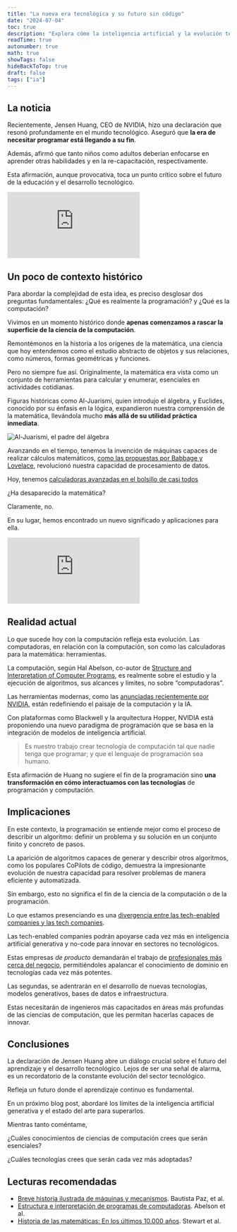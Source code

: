 ```yaml
---
title: "La nueva era tecnológica y su futuro sin código"
date: "2024-07-04"
toc: true
description: "Explora cómo la inteligencia artificial y la evolución tecnológica están redefiniendo la programación. Descubre el futuro sin código y las implicaciones para la educación y el desarrollo tecnológico."
readTime: true
autonumber: true
math: true
showTags: false
hideBackToTop: true
draft: false
tags: ["ia"]
---
```


## La noticia

Recientemente, Jensen Huang, CEO de NVIDIA, hizo una declaración que resonó profundamente en el mundo tecnológico. Aseguró que **la era de necesitar programar está llegando a su fin**.

Además, afirmó que tanto niños como adultos deberían enfocarse en aprender otras habilidades y en la re-capacitación, respectivamente.

Esta afirmación, aunque provocativa, toca un punto crítico sobre el futuro de la educación y el desarrollo tecnológico.

<div class="youtube-embed">
<iframe src="https://www.youtube.com/embed/6Lcy2N3YcIs?si=xLgR8b4-_IjE2DAY" title="YouTube video player" frameborder="0" allow="accelerometer; autoplay; clipboard-write; encrypted-media; gyroscope; picture-in-picture; web-share" referrerpolicy="strict-origin-when-cross-origin" allowfullscreen></iframe>
</div>


## Un poco de contexto histórico

Para abordar la complejidad de esta idea, es preciso desglosar dos preguntas fundamentales: ¿Qué es realmente la programación? y ¿Qué es la computación?

Vivimos en un momento histórico donde **apenas comenzamos a rascar la superficie de la ciencia de la computación**.

Remontémonos en la historia a los orígenes de la matemática, una ciencia que hoy entendemos como el estudio abstracto de objetos y sus relaciones, como números, formas geométricas y funciones.

Pero no siempre fue así. Originalmente, la matemática era vista como un conjunto de herramientas para calcular y enumerar, esenciales en actividades cotidianas.

Figuras históricas como Al-Juarismi, quien introdujo el álgebra, y Euclides, conocido por su énfasis en la lógica, expandieron nuestra comprensión de la matemática, llevándola mucho **más allá de su utilidad práctica inmediata**.

![Al-Juarismi, el padre del álgebra](/2024-07-04-nueva-era-tecnologica-sin-codigo/al-juarismi.png)

Avanzando en el tiempo, tenemos la invención de máquinas capaces de realizar cálculos matemáticos, [como las propuestas por Babbage y Lovelace](https://www.themarginalian.org/2015/06/15/the-thrilling-adventures-of-lovelace-and-babbage-sydney-padua/), revolucionó nuestra capacidad de procesamiento de datos.

Hoy, tenemos [calculadoras avanzadas en el bolsillo de casi todos](https://news.un.org/es/story/2023/12/1526712)

¿Ha desaparecido la matemática?

Claramente, no.

En su lugar, hemos encontrado un nuevo significado y aplicaciones para ella.

<div class="youtube-embed">
<iframe src="https://www.youtube.com/embed/AHST5m31L3o?si=djfxGvLg_1FE56bM" title="YouTube video player" frameborder="0" allow="accelerometer; autoplay; clipboard-write; encrypted-media; gyroscope; picture-in-picture; web-share" referrerpolicy="strict-origin-when-cross-origin" allowfullscreen></iframe>
</div>

## Realidad actual

Lo que sucede hoy con la computación refleja esta evolución. Las computadoras, en relación con la computación, son como las calculadoras para la matemática: herramientas.

La computación, según Hal Abelson, co-autor de [Structure and Interpretation of Computer Programs](https://www.amazon.com/Structure-Interpretation-Computer-Programs-Engineering/dp/0262510871), es realmente sobre el estudio y la ejecución de algoritmos, sus alcances y límites, no sobre “computadoras”.

Las herramientas modernas, como las [anunciadas recientemente por NVIDIA](https://www.nvidia.com/es-la/data-center/technologies/blackwell-architecture/), están redefiniendo el paisaje de la computación y la IA.

Con plataformas como Blackwell y la arquitectura Hopper, NVIDIA está proponiendo una nuevo paradigma de programación que se basa en la integración de modelos de inteligencia artificial.

> Es nuestro trabajo crear tecnología de computación tal que nadie tenga que programar; y que el lenguaje de programación sea humano.

Esta afirmación de Huang no sugiere el fin de la programación sino **una transformación en cómo interactuamos con las tecnologías** de programación y computación.

## Implicaciones

En este contexto, la programación se entiende mejor como el proceso de describir un algoritmo: definir un problema y su solución en un conjunto finito y concreto de pasos.

La aparición de algoritmos capaces de generar y describir otros algoritmos, como los populares CoPilots de código, demuestra la impresionante evolución de nuestra capacidad para resolver problemas de manera eficiente y automatizada.

Sin embargo, esto no significa el fin de la ciencia de la computación o de la programación.

Lo que estamos presenciando es una [divergencia entre las tech-enabled companies y las tech companies](https://www.karllhughes.com/posts/high-tech-enabled#:~:text=As%20Erik%20Huberman%2C%20CEO%20of,today%20are%20tech%20enabled%20businesses.).

Las tech-enabled companies podrán apoyarse cada vez más en inteligencia artificial generativa y no-code para innovar en sectores no tecnológicos.

Estas empresas *de producto* demandarán el trabajo de [profesionales más cerca del negocio](https://posthog.com/blog/what-is-a-product-engineer), permitiéndoles apalancar el conocimiento de dominio en tecnologías cada vez más potentes.

Las segundas, se adentrarán en el desarrollo de nuevas tecnologías, modelos generativos, bases de datos e infraestructura.

Estas necesitarán de ingenieros más capacitados en áreas más profundas de las ciencias de computación, que les permitan hacerlas capaces de innovar.

## Conclusiones

La declaración de Jensen Huang abre un diálogo crucial sobre el futuro del aprendizaje y el desarrollo tecnológico. Lejos de ser una señal de alarma, es un recordatorio de la constante evolución del sector tecnológico.

Refleja un futuro donde el aprendizaje continuo es fundamental.

En un próximo blog post, abordaré los límites de la inteligencia artificial generativa y el estado del arte para superarlos.

Mientras tanto coméntame,

¿Cuáles conocimientos de ciencias de computación crees que serán esenciales?

¿Cuáles tecnologías crees que serán cada vez más adoptadas?

## Lecturas recomendadas

* [Breve historia ilustrada de máquinas y mecanismos](https://link.springer.com/book/10.1007/978-90-481-2512-8). Bautista Paz, et al.
* [Estructura e interpretación de programas de computadoras](https://www.amazon.com/Structure-Interpretation-Computer-Programs-Engineering/dp/0262510871). Abelson et al.
* [Historia de las matemáticas: En los últimos 10.000 años](https://www.amazon.com/-/es/Ian-Stewart/dp/8498923298). Stewart et al.